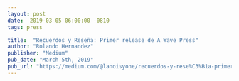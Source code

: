 ```yaml
---
layout: post
date:  2019-03-05 06:00:00 -0810
tags: press

title:  "Recuerdos y Reseña: Primer release de A Wave Press"
author: "Rolando Hernandez"
publisher: "Medium"
pub_date: "March 5th, 2019"
pub_url: "https://medium.com/@lanoisyone/recuerdos-y-rese%C3%B1a-primer-release-de-a-wave-press-a1fb48c559c0"
---
```

